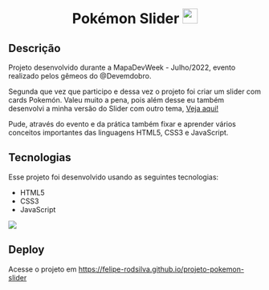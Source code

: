 <div style=display:"flex" justify-items:"center">
<h1 align="center"> Pokémon Slider
<img style="width: 30px" "height: 30px" src="https://user-images.githubusercontent.com/105990622/182053702-6da7e9a7-77dc-49cc-99c7-daf8c0ddf003.png">
</h1>
</div>

## Descrição

<p> Projeto desenvolvido durante a MapaDevWeek - Julho/2022, evento realizado pelos gêmeos do @Devemdobro.</p>

<p>
Segunda que vez que participo e dessa vez o projeto foi criar um slider com cards Pokemón. Valeu muito a pena, pois além
desse eu também desenvolvi a minha versão do Slider com outro tema, <a href="https://felipe-rodsilva.github.io/saint-seiya-slider/" target="_blank"> Veja aqui! </a>
</p>

<p> Pude, através do evento e da prática também fixar e aprender vários conceitos importantes das linguagens HTML5, CSS3 e JavaScript.</p>

## Tecnologias

Esse projeto foi desenvolvido usando as seguintes tecnologias:

- HTML5
- CSS3
- JavaScript

<img src="https://user-images.githubusercontent.com/105990622/182055100-5a96e038-7f01-4f1c-8836-4dc87d038f26.png">

## Deploy

Acesse o projeto em https://felipe-rodsilva.github.io/projeto-pokemon-slider

